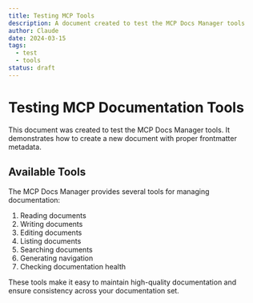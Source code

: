 ```yaml
---
title: Testing MCP Tools
description: A document created to test the MCP Docs Manager tools
author: Claude
date: 2024-03-15
tags:
  - test
  - tools
status: draft
---
```


# Testing MCP Documentation Tools

This document was created to test the MCP Docs Manager tools. It demonstrates how to create a new document with proper frontmatter metadata.

## Available Tools

The MCP Docs Manager provides several tools for managing documentation:

1. Reading documents
2. Writing documents
3. Editing documents
4. Listing documents
5. Searching documents
6. Generating navigation
7. Checking documentation health

These tools make it easy to maintain high-quality documentation and ensure consistency across your documentation set.